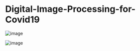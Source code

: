 # Digital-Image-Processing-for-Covid19


![image](https://user-images.githubusercontent.com/69279953/112703300-8101e600-8ea7-11eb-87cd-eb466a725a13.png)



![image](https://user-images.githubusercontent.com/69279953/112703319-90812f00-8ea7-11eb-95c9-4e3b54b3d5d9.png)

